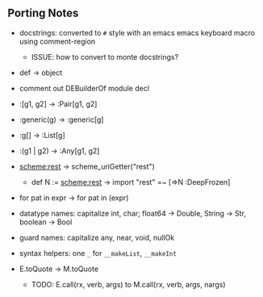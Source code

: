 
## Porting Notes

  - docstrings: converted to `#` style with an emacs emacs keyboard
    macro using comment-region
    - ISSUE: how to convert to monte docstrings?
  - def -> object
  - comment out DEBuilderOf module decl
  - :[g1, g2] -> :Pair[g1, g2]
  - :generic(g) -> :generic[g]
  - :g[] -> :List[g]
  - :(g1 | g2) -> :Any[g1, g2]
  - <scheme:rest> -> scheme_uriGetter("rest")
    - def N := <scheme:rest> ->
      import "rest" =~ [=>N :DeepFrozen]
  - for pat in expr -> for pat in (expr)

  - datatype names: capitalize int, char;
    float64 -> Double, String -> Str, boolean -> Bool
  - guard names: capitalize any, near, void, nullOk
  - syntax helpers: one `_` for `__makeList`, `__makeInt`
  - E.toQuote -> M.toQuote
    - TODO: E.call(rx, verb, args) to M.call(rx, verb, args, nargs)

